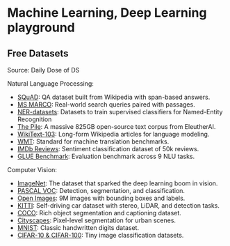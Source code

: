 # Machine Learning, Deep Learning playground
## Free Datasets
Source: Daily Dose of DS

Natural Language Processing:
- ​[SQuAD](https://rajpurkar.github.io/SQuAD-explorer/): QA dataset built from Wikipedia with span-based answers.
- [​MS MARCO](https://microsoft.github.io/msmarco/): Real-world search queries paired with passages.
- [NER-datasets](https://github.com/davidsbatista/NER-datasets/tree/master): Datasets to train supervised classifiers for Named-Entity Recognition
- [​The Pile](https://pile.eleuther.ai/): A massive 825GB open-source text corpus from EleutherAI.
- ​[WikiText-103](https://huggingface.co/datasets/Salesforce/wikitext): Long-form Wikipedia articles for language modeling.
- [​WMT](http://www2.statmt.org/wmt23/translation-task.html): Standard for machine translation benchmarks.
- ​[IMDb Reviews](https://www.kaggle.com/datasets/lakshmi25npathi/imdb-dataset-of-50k-movie-reviews): Sentiment classification dataset of 50k reviews.
- ​[GLUE Benchmark](https://www.kaggle.com/datasets/thedevastator/nli-dataset-for-sentence-understanding): Evaluation benchmark across 9 NLU tasks.

Computer Vision:
- [​ImageNet](https://www.image-net.org/challenges/LSVRC/index.php): The dataset that sparked the deep learning boom in vision.
- [​PASCAL VOC](https://www.kaggle.com/datasets/gopalbhattrai/pascal-voc-2012-dataset): Detection, segmentation, and classification.
- [​Open Images](https://storage.googleapis.com/openimages/web/download_v7.html): 9M images with bounding boxes and labels.
- [​KITTI](https://www.kaggle.com/datasets/klemenko/kitti-dataset): Self-driving car dataset with stereo, LiDAR, and detection tasks.
- [​COCO](https://cocodataset.org/#download): Rich object segmentation and captioning dataset.
- [​Cityscapes](https://www.kaggle.com/datasets/shuvoalok/cityscapes): Pixel-level segmentation for urban scenes.
- [​MNIST](https://www.kaggle.com/datasets/hojjatk/mnist-dataset): Classic handwritten digits dataset.
- [​CIFAR-10 & CIFAR-100](https://www.cs.toronto.edu/~kriz/cifar.html): Tiny image classification datasets.
